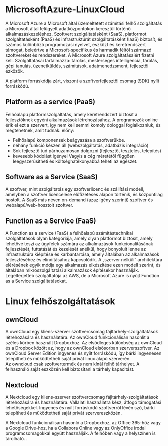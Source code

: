 # MicrosoftAzure-LinuxCloud
A Microsoft Azure a Microsoft által üzemeltetett számítási felhő szolgáltatás a Microsoft által felügyelt adatközpontokon keresztül történő alkalmazáskezeléshez. Szoftvert szolgáltatásként (SaaS), platformot szolgáltatásként (PaaS) és infrastruktúrát szolgáltatásként (IaaS) biztosít, és számos különböző programozási nyelvet, eszközt és keretrendszert támogat, beleértve a Microsoft-specifikus és harmadik féltől származó szoftvereket és rendszereket. A Microsoft Azure szolgáltatásaiért fizetni kell.
Szolgáltatásai tartalmazza: tárolás, mesterséges intelligencia, tárolás, gépi tanulás, üzenetküldés, számítások, adatmenedzsment, fejlesztői ezközök.  

A platform forráskódja zárt, viszont a szoftverfejlesztői csomag (SDK) nyílt forráskódú.

## Platform as a service (PaaS)
Felhőalapú platformszolgáltatás, amely keretrendszert biztosít a fejlesztőknek egyéni alkalmazások létrehozásához. A programozók online érik el ezt a szervert, így nem kell semmi komoly dologgal foglalkozniuk, és megtehetnek, amit tudnak. előny: 
- Felhőalapú komponensek beágyazása a szoftverükbe. 
- néhány funkció készen áll (webszolgáltatás, adatbázis integráció) 
- Sok fejlesztő tud párhuzamosan dolgozni (fejlesztő, tesztelés, telepítés) 
- kevesebb kódolást igényel Vagyis a cég méretétől függően leegyszerűsítheti és költséghatékonyabbá teheti az egészet.

## Software as a Service (SaaS)
A szoftver, mint szolgáltatás egy szoftverlicenc és szállítási modell, amelyben a szoftver licencelése előfizetéses alapon történik, és központilag hostolt. A SaaS más néven on-demand (azaz igény szerinti) szoftver és webalapú/web-hosztolt szoftver.

## Function as a Service (FaaS)
A Function as a service (FaaS) a felhőalapú számítástechnikai szolgáltatások olyan kategóriája, amely olyan platformot biztosít, amely lehetővé teszi az ügyfelek számára az alkalmazások funkcionalitásának fejlesztését, futtatását és kezelését anélkül, hogy bonyolult lenne az infrastruktúra kiépítése és karbantartása, amely általában az alkalmazások fejlesztéséhez és elindításához kapcsolódik. A „szerver nélküli” architektúra elérésének egyik módja egy alkalmazás elkészítése ezen modell szerint, és általában mikroszolgáltatási alkalmazások építésekor használják. Legelterjetteb szolgáltatója az AWS, de a Microsoft Azure is nyújt Function as a Service szolgáltatásokat.

# Linux felhőszolgáltatások  
## ownCloud
A ownCloud egy kliens-szerver szoftvercsomag fájltárhely-szolgáltatások létrehozására és használatára. Az ownCloud funkcionálisan hasonlít a széles körben használt Dropboxhoz. Az elsődleges különbség az ownCloud és a Dropbox között az, hogy az ownCloud elsősorban szerverszoftver. Az ownCloud Server Edition ingyenes és nyílt forráskódú, így bárki ingyenesen telepítheti és működtetheti saját privát linux alapú szerverén.  
Az owncloud csak szoftvertermék és nem kínál felhő tárhelyet. A felhasználó saját eszközén kell biztosítani a tárhely kapacitást.

## Nextcloud
A Nextcloud egy kliens-szerver szoftvercsomag fájltárhely-szolgáltatások létrehozására és használatára. Vállalati használatra kész, átfogó támogatási lehetőségekkel. Ingyenes és nyílt forráskódú szoftverről lévén szó, bárki telepítheti és működtetheti saját privát szervereszközén.

A Nextcloud funkcionálisan hasonló a Dropboxhoz, az Office 365-höz vagy a Google Drive-hoz, ha a Collabora Online vagy az OnlyOffice irodai programcsomagokkal együtt használják. A felhőben vagy a helyszínen is tárolható. .

